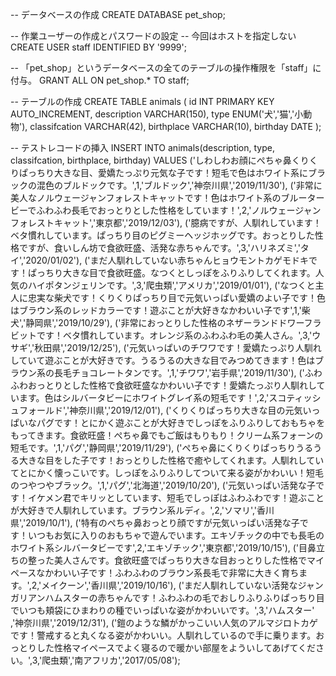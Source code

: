 
-- データベースの作成
CREATE DATABASE pet_shop;

-- 作業ユーザーの作成とパスワードの設定
-- 今回はホストを指定しない
CREATE USER staff IDENTIFIED BY '9999';

-- 「pet_shop」というデータベースの全てのテーブルの操作権限を「staff」に付与。
GRANT ALL ON pet_shop.* TO staff;


-- テーブルの作成
CREATE TABLE animals (
    id INT PRIMARY KEY AUTO_INCREMENT,
    description VARCHAR(150),
    type ENUM('犬','猫','小動物'),
    classifcation VARCHAR(42),
    birthplace VARCHAR(10),
    birthday DATE
);

-- テストレコードの挿入
INSERT INTO animals(description, type, classifcation, birthplace, birthday) VALUES
('しわしわお顔にぺちゃ鼻くりくりぱっちり大きな目、愛嬌たっぷり元気な子です！短毛で色はホワイト系にブラックの混色のブルドックです。',1,'ブルドック','神奈川県','2019/11/30'),
('非常に美人なノルウェージャンフォレストキャットです！色はホワイト系のブルータービーでふわふわ長毛でおっとりとした性格をしています！',2,'ノルウェージャンフォレストキャット','東京都','2019/12/03'),
('臆病ですが、人馴れしています！ベタ慣れしています。ぱっちり目のピグミーヘッジホッグです。おっとりした性格ですが、食いしん坊で食欲旺盛、活発な赤ちゃんです。',3,'ハリネズミ','タイ','2020/01/02'),
('まだ人馴れしていない赤ちゃんヒョウモントカゲモドキです！ぱっちり大きな目で食欲旺盛。なつくとしっぽをふりふりしてくれます。人気のハイポタンジェリンです。',3,'爬虫類','アメリカ','2019/01/01'),
('なつくと主人に忠実な柴犬です！くりくりぱっちり目で元気いっぱい愛嬌のよい子です！色はブラウン系のレッドカラーです！遊ぶことが大好きなかわいい子です',1,'柴犬','静岡県','2019/10/29'),
('非常におっとりした性格のネザーランドドワーフラビットです！ベタ慣れしています。オレンジ系のふわふわ毛の美人さん。',3,'ウサギ','秋田県','2019/12/25'),
('元気いっぱいのチワワです！愛嬌たっぷり人馴れしていて遊ぶことが大好きです。うるうるの大きな目でみつめてきます！色はブラウン系の長毛チョコレートタンです。',1,'チワワ','岩手県','2019/11/30'),
('ふわふわおっとりとした性格で食欲旺盛なかわいい子です！愛嬌たっぷり人馴れしています。色はシルバータビーにホワイトグレイ系の短毛です！',2,'スコティッシュフォールド','神奈川県','2019/12/01'),
('くりくりぱっちり大きな目の元気いっぱいなパグです！とにかく遊ぶことが大好きでしっぽをふりふりしておもちゃをもってきます。食欲旺盛！ぺちゃ鼻でもご飯はもりもり！クリーム系フォーンの短毛です。',1,'パグ','静岡県','2019/11/29'),
('ぺちゃ鼻にくりくりぱっちりうるうる大きな目をした子です！おっとりした性格で癒やしてくれます。人馴れしていてとにかく懐っこいです。しっぽをふりふりしてついて来る姿がかわいい！短毛のつやつやブラック。',1,'パグ','北海道','2019/10/20'),
('元気いっぱい活発な子です！イケメン君でキリッとしています、短毛でしっぽはふわふわです！遊ぶことが大好きで人馴れしています。ブラウン系ルディ。',2,'ソマリ','香川県','2019/10/1'),
('特有のぺちゃ鼻おっとり顔ですが元気いっぱい活発な子です！いつもお気に入りのおもちゃで遊んでいます。エキゾチックの中でも長毛のホワイト系シルバータビーです',2,'エキゾチック','東京都','2019/10/15'),
('目鼻立ちの整った美人さんです。食欲旺盛でぱっちり大きな目おっとりした性格でマイペースなかわいい子です！ふわふわのブラウン系長毛で非常に大きく育ちます。',2,'メイクーン','香川県','2019/10/16'),
('まだ人馴れしていない活発なジャンガリアンハムスターの赤ちゃんです！ふわふわの毛でおしりふりふりぱっちり目でいつも頬袋にひまわりの種でいっぱいな姿がかわいいです。',3,'ハムスター' ,'神奈川県','2019/12/31'),
('鎧のような鱗がかっこいい人気のアルマジロトカゲです！警戒すると丸くなる姿がかわいい。人馴れしているので手に乗ります。おっとりした性格マイペースでよく寝るので暖かい部屋をよういしてあげてください。',3,'爬虫類','南アフリカ','2017/05/08');